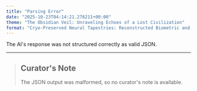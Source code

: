 ```yaml
---
title: "Parsing Error"
date: "2025-10-23T04:14:21.276211+00:00"
theme: "The Obsidian Veil: Unraveling Echoes of a Lost Civilization"
format: "Cryo-Preserved Neural Tapestries: Reconstructed Biometric and Synaptic Echoes of the 'Veil-Weavers'"
---
```




The AI's response was not structured correctly as valid JSON.

---

> ## Curator's Note
>
> The JSON output was malformed, so no curator's note is available.
